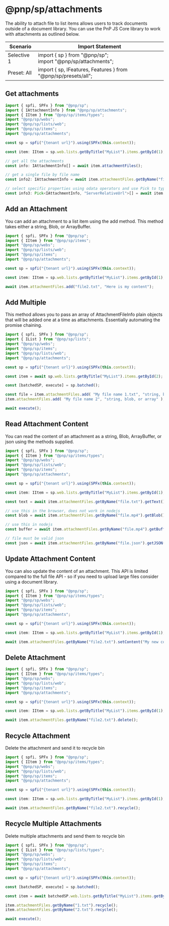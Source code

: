 # @pnp/sp/attachments

The ability to attach file to list items allows users to track documents outside of a document library. You can use the PnP JS Core library to work with attachments as outlined below.

|Scenario|Import Statement|
|--|--|
|Selective 1|import { sp } from "@pnp/sp";<br />import "@pnp/sp/attachments";|
|Preset: All|import { sp, IFeatures, Features } from "@pnp/sp/presets/all";|

## Get attachments

```TypeScript
import { spfi, SPFx } from "@pnp/sp";
import { IAttachmentInfo } from "@pnp/sp/attachments";
import { IItem } from "@pnp/sp/items/types";
import "@pnp/sp/webs";
import "@pnp/sp/lists/web";
import "@pnp/sp/items";
import "@pnp/sp/attachments";

const sp = spfi("{tenant url}").using(SPFx(this.context));

const item: IItem = sp.web.lists.getByTitle("MyList").items.getById(1);

// get all the attachments
const info: IAttachmentInfo[] = await item.attachmentFiles();

// get a single file by file name
const info2: IAttachmentInfo = await item.attachmentFiles.getByName("file.txt")();

// select specific properties using odata operators and use Pick to type the result
const info3: Pick<IAttachmentInfo, "ServerRelativeUrl">[] = await item.attachmentFiles.select("ServerRelativeUrl")();
```

## Add an Attachment

You can add an attachment to a list item using the add method. This method takes either a string, Blob, or ArrayBuffer.

```TypeScript
import { spfi, SPFx } from "@pnp/sp";
import { IItem } from "@pnp/sp/items";
import "@pnp/sp/webs";
import "@pnp/sp/lists/web";
import "@pnp/sp/items";
import "@pnp/sp/attachments";

const sp = spfi("{tenant url}").using(SPFx(this.context));

const item: IItem = sp.web.lists.getByTitle("MyList").items.getById(1);

await item.attachmentFiles.add("file2.txt", "Here is my content");
```

## Add Multiple

This method allows you to pass an array of AttachmentFileInfo plain objects that will be added one at a time as attachments. Essentially automating the promise chaining.

```TypeScript
import { spfi, SPFx } from "@pnp/sp";
import { IList } from "@pnp/sp/lists";
import "@pnp/sp/webs";
import "@pnp/sp/items";
import "@pnp/sp/lists/web";
import "@pnp/sp/attachments";

const sp = spfi("{tenant url}").using(SPFx(this.context));

const item = await sp.web.lists.getByTitle("MyList").items.getById(2);

const [batchedSP, execute] = sp.batched();

const file = item.attachmentFiles.add( "My file name 1.txt", "string, blob, or array" );
item.attachmentFiles.add( "My file name 2", "string, blob, or array" );

await execute();
```

## Read Attachment Content

You can read the content of an attachment as a string, Blob, ArrayBuffer, or json using the methods supplied.

```TypeScript
import { spfi, SPFx } from "@pnp/sp";
import { IItem } from "@pnp/sp/items/types";
import "@pnp/sp/webs";
import "@pnp/sp/lists/web";
import "@pnp/sp/items";
import "@pnp/sp/attachments";

const sp = spfi("{tenant url}").using(SPFx(this.context));

const item: IItem = sp.web.lists.getByTitle("MyList").items.getById(1);

const text = await item.attachmentFiles.getByName("file.txt").getText();

// use this in the browser, does not work in nodejs
const blob = await item.attachmentFiles.getByName("file.mp4").getBlob();

// use this in nodejs
const buffer = await item.attachmentFiles.getByName("file.mp4").getBuffer();

// file must be valid json
const json = await item.attachmentFiles.getByName("file.json").getJSON();
```

## Update Attachment Content

You can also update the content of an attachment. This API is limited compared to the full file API - so if you need to upload large files consider using a document library.

```TypeScript
import { spfi, SPFx } from "@pnp/sp";
import { IItem } from "@pnp/sp/items/types";
import "@pnp/sp/webs";
import "@pnp/sp/lists/web";
import "@pnp/sp/items";
import "@pnp/sp/attachments";

const sp = spfi("{tenant url}").using(SPFx(this.context));

const item: IItem = sp.web.lists.getByTitle("MyList").items.getById(1);

await item.attachmentFiles.getByName("file2.txt").setContent("My new content!!!");
```

## Delete Attachment

```TypeScript
import { spfi, SPFx } from "@pnp/sp";
import { IItem } from "@pnp/sp/items/types";
import "@pnp/sp/webs";
import "@pnp/sp/lists/web";
import "@pnp/sp/items";
import "@pnp/sp/attachments";

const sp = spfi("{tenant url}").using(SPFx(this.context));

const item: IItem = sp.web.lists.getByTitle("MyList").items.getById(1);

await item.attachmentFiles.getByName("file2.txt").delete();
```

## Recycle Attachment

Delete the attachment and send it to recycle bin

```TypeScript
import { spfi, SPFx } from "@pnp/sp";
import { IItem } from "@pnp/sp/items/types";
import "@pnp/sp/webs";
import "@pnp/sp/lists/web";
import "@pnp/sp/items";
import "@pnp/sp/attachments";

const sp = spfi("{tenant url}").using(SPFx(this.context));

const item: IItem = sp.web.lists.getByTitle("MyList").items.getById(1);

await item.attachmentFiles.getByName("file2.txt").recycle();
```

## Recycle Multiple Attachments

Delete multiple attachments and send them to recycle bin

```TypeScript
import { spfi, SPFx } from "@pnp/sp";
import { IList } from "@pnp/sp/lists/types";
import "@pnp/sp/webs";
import "@pnp/sp/lists/web";
import "@pnp/sp/items";
import "@pnp/sp/attachments";

const sp = spfi("{tenant url}").using(SPFx(this.context));

const [batchedSP, execute] = sp.batched();

const item = await batchedSP.web.lists.getByTitle("MyList").items.getById(2);

item.attachmentFiles.getByName("1.txt").recycle();
item.attachmentFiles.getByName("2.txt").recycle();

await execute();
```
